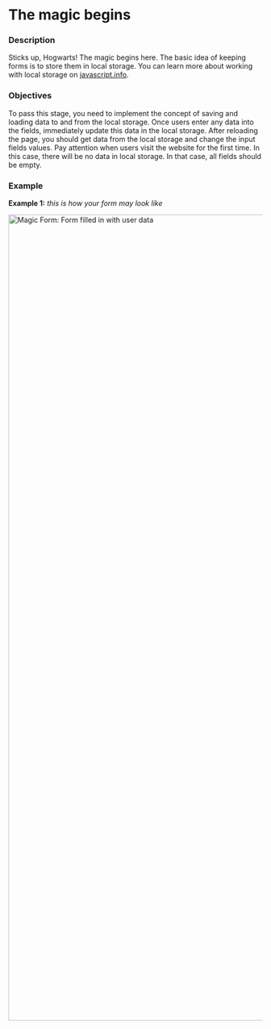 # The magic begins
<div class="step-text">
<h3 id="description">Description</h3>
<p>Sticks up, Hogwarts! The magic begins here. The basic idea of keeping forms is to store them in local storage. You can learn more about working with local storage on <a href="https://javascript.info/localstorage" rel="noopener noreferrer nofollow" target="_blank">javascript.info</a>.</p>
<h3 id="objectives">Objectives</h3>
<p>To pass this stage, you need to implement the concept of saving and loading data to and from the local storage. Once users enter any data into the fields, immediately update this data in the local storage. After reloading the page, you should get data from the local storage and change the input fields values. Pay attention when users visit the website for the first time. In this case, there will be no data in local storage. In that case, all fields should be empty.</p>
<h3 id="example">Example</h3>
<p><strong>Example 1:</strong> <em>this is how your form may look like</em></p>
<p><img alt="Magic Form: Form filled in with user data" name="image.png" src="https://ucarecdn.com/4ea78e8e-5740-4fa5-99f7-03f49d871182/" width="1598"/></p>
</div>
